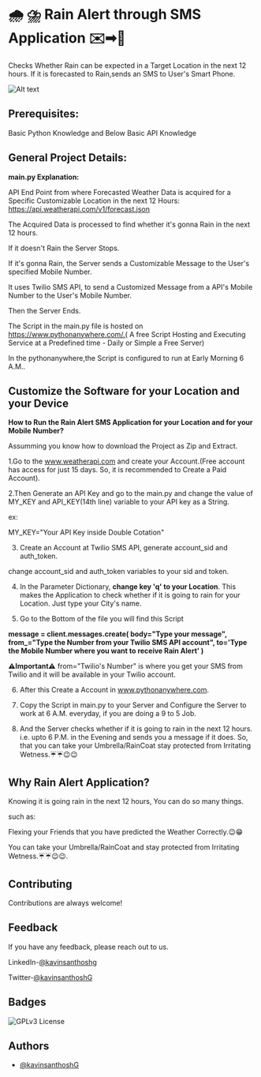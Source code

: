 # 🌧️ ⛈️ Rain Alert through SMS Application ✉️➡📱

Checks Whether Rain can be expected in a Target Location in the next 12 hours. If it is forecasted to Rain,sends an SMS to User's Smart Phone.

![Alt text](DALL%C2%B7E%20-%20a%20man%20finding%20out%20that%20is%20going%20to%20rain%20today%20through%20his%20phone.png)

## Prerequisites:

Basic Python Knowledge  and
Below Basic API Knowledge

## General Project Details:

**main.py Explanation:**

API End Point from where Forecasted Weather Data is acquired for a Specific Customizable Location in the next 12 Hours: https://api.weatherapi.com/v1/forecast.json

The Acquired Data is processed to find whether it's gonna Rain in the next 12 hours.

If it doesn't Rain the Server Stops.

If it's gonna Rain, the Server sends a Customizable Message to the User's specified Mobile Number.

It uses Twilio SMS API, to send a Customized Message from a API's Mobile Number to the User's Mobile Number.

Then the Server Ends.

The Script in the main.py file is hosted on https://www.pythonanywhere.com/.( A free Script Hosting and Executing Service at a Predefined time - Daily or Simple a Free Server)

In the pythonanywhere,the Script is configured to run at Early Morning 6 A.M..

## Customize the Software for your Location and your Device

**How to Run the Rain Alert SMS Application for your Location and for your Mobile Number?**

Assumming you know how to download the Project as Zip and Extract.

1.Go to the www.weatherapi.com and create your Account.(Free account has access for just 15 days. So, it is recommended to Create a Paid Account).

2.Then Generate an API Key and go to the main.py and change the value of MY_KEY and API_KEY(14th line) variable to your API key as a String.

ex:

MY_KEY="Your API Key inside Double Cotation"

3. Create an Account at Twilio SMS API, generate account_sid and auth_token.

change account_sid and auth_token variables to your sid and token.

4. In the Parameter Dictionary, **change key 'q' to your Location**. This makes the Application to check whether if it is going to rain for your Location. Just type your City's name.

5. Go to the Bottom of the file
   you will find this Script

**message = client.messages.create(
body="Type your message",
from\_="Type the Number from your Twilio SMS API account",
to='Type the Mobile Number where you want to receive Rain Alert'
)**

**⚠️Important⚠️**
from="Twilio's Number" is where you get your SMS from Twilio and it will be available in your Twilio account.

6. After this Create a Account in www.pythonanywhere.com.

7. Copy the Script in main.py to your Server and Configure the Server to work at 6 A.M. everyday, if you are doing a 9 to 5 Job.

8. And the Server checks whether if it is going to rain in the next 12 hours. i.e. upto 6 P.M. in the Evening and sends you a message if it does. So, that you can take your Umbrella/RainCoat stay protected from Irritating Wetness.☔☔😉😉

## Why Rain Alert Application?

Knowing it is going rain in the next 12 hours, You can do so many things.

such as:

Flexing your Friends that you have predicted the Weather Correctly.😉😁

You can take your Umbrella/RainCoat and stay protected from Irritating Wetness.☔☔😉😉.

## Contributing

Contributions are always welcome!

## Feedback

If you have any feedback, please reach out to us.

LinkedIn-[@kavinsanthoshg](https://www.linkedin.com/in/kavinsanthoshg/)

Twitter-[@kavinsanthoshG](https://twitter.com/kavinsanthoshG)

## Badges

![GPLv3 License](https://img.shields.io/badge/License-GNU%20GPL-blue)

## Authors

- [@kavinsanthoshG](https://github.com/kavinsanthoshG)

